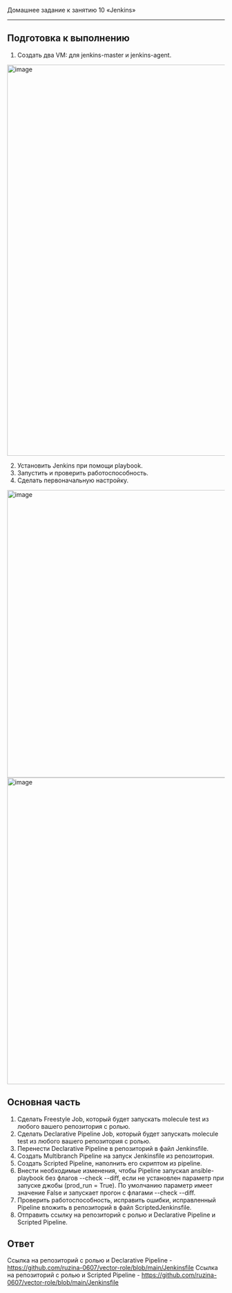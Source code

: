 Домашнее задание к занятию 10 «Jenkins»

------
## Подготовка к выполнению
1. Создать два VM: для jenkins-master и jenkins-agent.
<img width="903" alt="image" src="https://github.com/ruzina-0607/devops-netology/assets/104915472/077fa57d-cbfd-494d-8a87-b4ecd1d742d7">

2. Установить Jenkins при помощи playbook.
3. Запустить и проверить работоспособность.
4. Сделать первоначальную настройку.
<img width="664" alt="image" src="https://github.com/ruzina-0607/devops-netology/assets/104915472/c74af3c7-4757-41f9-85cf-c063911a3c1f">
<img width="708" alt="image" src="https://github.com/ruzina-0607/devops-netology/assets/104915472/441c34a4-211d-472c-b590-822fde6b4515">


## Основная часть 
1. Сделать Freestyle Job, который будет запускать molecule test из любого вашего репозитория с ролью.
2. Сделать Declarative Pipeline Job, который будет запускать molecule test из любого вашего репозитория с ролью.
3. Перенести Declarative Pipeline в репозиторий в файл Jenkinsfile.
4. Создать Multibranch Pipeline на запуск Jenkinsfile из репозитория.
5. Создать Scripted Pipeline, наполнить его скриптом из pipeline.
6. Внести необходимые изменения, чтобы Pipeline запускал ansible-playbook без флагов --check --diff, если не установлен параметр при запуске джобы (prod_run = True). По умолчанию параметр имеет значение False и запускает прогон с флагами --check --diff.
7. Проверить работоспособность, исправить ошибки, исправленный Pipeline вложить в репозиторий в файл ScriptedJenkinsfile.
8. Отправить ссылку на репозиторий с ролью и Declarative Pipeline и Scripted Pipeline.
## Ответ
Ссылка на репозиторий с ролью и Declarative Pipeline - https://github.com/ruzina-0607/vector-role/blob/main/Jenkinsfile
Ссылка на репозиторий с ролью и Scripted Pipeline - https://github.com/ruzina-0607/vector-role/blob/main/Jenkinsfile
